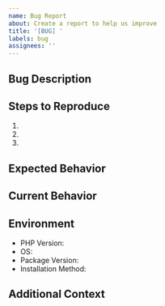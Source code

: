 ```yaml
---
name: Bug Report
about: Create a report to help us improve
title: '[BUG] '
labels: bug
assignees: ''
---
```


## Bug Description
<!-- A clear and concise description of the bug -->

## Steps to Reproduce
<!-- Steps to reproduce the behavior -->
1. 
2. 
3. 

## Expected Behavior
<!-- A clear and concise description of what you expected to happen -->

## Current Behavior
<!-- What actually happened instead -->

## Environment
- PHP Version: <!-- e.g. 8.3.0 -->
- OS: <!-- e.g. Ubuntu 22.04, macOS 14.0, Windows 11 -->
- Package Version: <!-- e.g. v1.2.3 -->
- Installation Method: <!-- e.g. Composer, Manual -->

## Additional Context
<!-- Add any other context, screenshots, or error logs about the problem here -->
